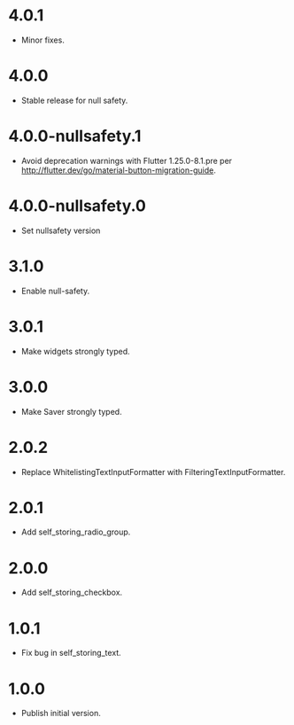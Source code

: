 # 4.0.1

  * Minor fixes.

# 4.0.0

  * Stable release for null safety.

# 4.0.0-nullsafety.1

  * Avoid deprecation warnings with Flutter 1.25.0-8.1.pre per
    http://flutter.dev/go/material-button-migration-guide.

# 4.0.0-nullsafety.0

  * Set nullsafety version

# 3.1.0

  * Enable null-safety.

# 3.0.1

  * Make widgets strongly typed.

# 3.0.0

  * Make Saver strongly typed.

# 2.0.2

  * Replace WhitelistingTextInputFormatter with FilteringTextInputFormatter.

# 2.0.1

  * Add self_storing_radio_group.

# 2.0.0

  * Add self_storing_checkbox.

# 1.0.1

  * Fix bug in self_storing_text.

# 1.0.0

  * Publish initial version.
